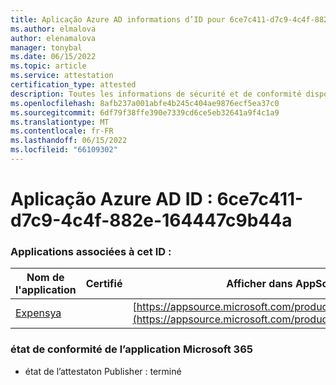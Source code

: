```yaml
---
title: Aplicação Azure AD informations d’ID pour 6ce7c411-d7c9-4c4f-882e-164447c9b44a
ms.author: elmalova
author: elenamalova
manager: tonybal
ms.date: 06/15/2022
ms.topic: article
ms.service: attestation
certification_type: attested
description: Toutes les informations de sécurité et de conformité disponibles pour 6ce7c411-d7c9-4c4f-882e-164447c9b44a.
ms.openlocfilehash: 8afb237a001abfe4b245c404ae9876ecf5ea37c0
ms.sourcegitcommit: 6df79f38ffe390e7339cd6ce5eb32641a9f4c1a9
ms.translationtype: MT
ms.contentlocale: fr-FR
ms.lasthandoff: 06/15/2022
ms.locfileid: "66109302"
---
```

# <a name="azure-app-id-6ce7c411-d7c9-4c4f-882e-164447c9b44a"></a>Aplicação Azure AD ID : 6ce7c411-d7c9-4c4f-882e-164447c9b44a


### <a name="apps-associated-with-this-id"></a>Applications associées à cet ID :
| **Nom de l'application** | **Certifié** | **Afficher dans AppSource** |
|--------------|---------------|-----------------------|
| [Expensya](../forward/WA200003924.md) |  | [https://appsource.microsoft.com/product/office/WA200003924](https://appsource.microsoft.com/product/office/WA200003924) |

### <a name="microsoft-365-app-compliance-status"></a>état de conformité de l’application Microsoft 365
- état de l’attestaton Publisher : terminé
